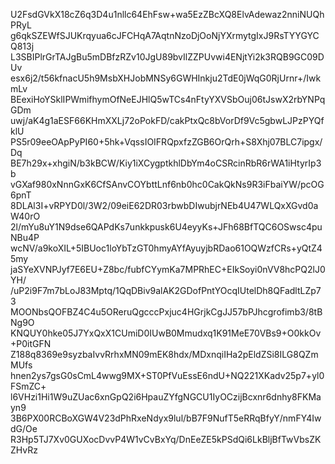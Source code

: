 U2FsdGVkX18cZ6q3D4u1nllc64EhFsw+wa5EzZBcXQ8ElvAdewaz2nniNUQhPRyL
g6qkSZEWfSJUKrqyua6cJFCHqA7AqtnNzoDjOoNjYXrmytgIxJ9RsTYYGYCQ813j
L3SBIPlrGrTAJgBu5mDBfzRZv10JgU89bvIlZZPUvwi4ENjtYi2k3RQB9GC09DUv
esx6j2/t56kfnacU5h9MsbXHJobMNSy6GWHInkju2TdE0jWqG0RjUrnr+/IwkmLv
BEexiHoYSklIPWmifhymOfNeEJHlQ5wTCs4nFtyYXVSbOuj06tJswX2rbYNPqGDm
uwj/aK4g1aESF66KHmXXLj72oPokFD/cakPtxQc8bVorDf9Vc5gbwLJPzPYQfklU
PS5r09eeOApPyPI60+5hk+VqssIOIFRQpxfzZGB6OrQrh+S8Xhj07BLC7ipgx/Dq
BE7h29x+xhgiN/b3kBCW/Kiy1iXCygptkhlDbYm4oCSRcinRbR6rWA1iHtyrIp3b
vGXaf980xNnnGxK6CfSAnvCOYbttLnf6nb0hc0CakQkNs9R3iFbaiYW/pcOG6pnT
8DLAl3I+vRPYD0l/3W2/09eiE62DR03rbwbDIwubjrNEb4U47WLQxXGvd0aW40rO
2l/mYu8uY1N9dse6QAPdKs7unkkpusk6U4eyyKs+JFh68BfTQC6OSwsc4puNBu4P
wcNV/a9koXIL+5IBUoc1loYbTzGT0hmyAYfAyuyjbRDao61OQWzfCRs+yQtZ45my
jaSYeXVNPJyf7E6EU+Z8bc/fubfCYymKa7MPRhEC+EIkSoyi0nVV8hcPQ2lJ0YH/
/uP2i9F7m7bLoJ83Mptq/1QqDBiv9alAK2GDofPntYOcqIUtelDh8QFadltLZp73
MOONbsQOFBZ4C4u5OReruQgcccPxjuc4HGrjkCgJJ57bPJhcgrofimb3/8tBNg9O
KNQUY0hke05J7YxQxX1CUmiD0IUwB0Mmudxq1K91MeE70VBs9+O0kkOv+P0itGFN
Z188q8369e9syzbaIvvRrhxMN09mEK8hdx/MDxnqiIHa2pEldZSi8ILG8QZmMUfs
hnen2ys7gsG0sCmL4wwg9MX+ST0PfVuEssE6ndU+NQ221XKadv25p7+yl0FSmZC+
l6VHzi1Hi1W9uZUac6xnGpQ2i6HpauZYfgNGCU1IyOCzijBcxnr6dnhy8FKMayn9
3B6PX00RCBoXGW4V23dPhRxeNdyx9lul/bB7F9NufT5eRRqBfyY/nmFY4IwdG/Oe
R3Hp5TJ7Xv0GUXocDvvP4W1vCvBxYq/DnEeZE5kPSdQi6LkBljBfTwVbsZKZHvRz

